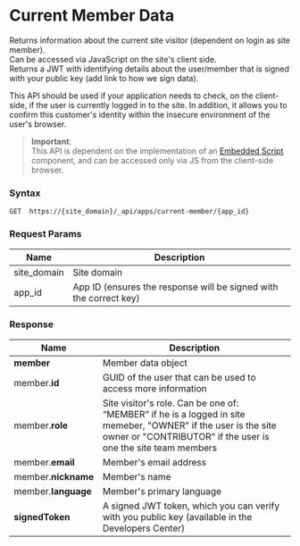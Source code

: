 # Current Member Data 

Returns information about the current site visitor (dependent on login as site member).  
Can be accessed via JavaScript on the site's client side.  
Returns a JWT with identifying details about the user/member that is signed with your public key (add link to how we sign data).  

This API should be used if your application needs to check, on the client-side, if the user is currently logged in to the site. 
In addition, it allows you to confirm this customer's identity within the insecure environment of the user's browser.


> **Important**:  
This API is dependent on the implementation of an [Embedded Script](https://devforum.wix.com/en/article/about-embedded-script-components) component, and can be accessed only via JS from the client-side browser.


### Syntax
```
GET  https://{site_domain}/_api/apps/current-member/{app_id}
```

### Request Params

|Name|Description|
|---|---|
|site_domain|Site domain|
|app_id|App ID (ensures the response will be signed with the correct key)|


### Response

|Name|Description|
|---|---|
|**member**|Member data object|
| member.**id** | GUID of the user that can be used to access more information|
| member.**role**| Site visitor's role. Can be one of: “MEMBER” if he is a logged in site memeber, "OWNER" if the user is the site owner or "CONTRIBUTOR" if the user is one the site team members|
| member.**email**| Member's email address|
| member.**nickname**| Member's name|
| member.**language**| Member's primary language|
|**signedToken**| A signed JWT token, which you can verify with you public key (available in the Developers Center)|
